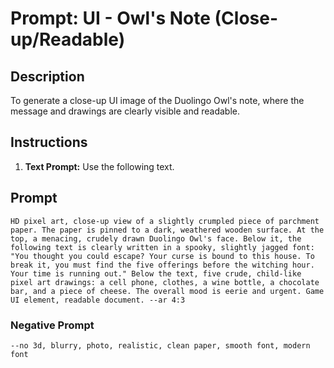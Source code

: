 # Prompt: UI - Owl's Note (Close-up/Readable)

## Description
To generate a close-up UI image of the Duolingo Owl's note, where the message and drawings are clearly visible and readable.

## Instructions
1.  **Text Prompt:** Use the following text.

## Prompt
```
HD pixel art, close-up view of a slightly crumpled piece of parchment paper. The paper is pinned to a dark, weathered wooden surface. At the top, a menacing, crudely drawn Duolingo Owl's face. Below it, the following text is clearly written in a spooky, slightly jagged font: "You thought you could escape? Your curse is bound to this house. To break it, you must find the five offerings before the witching hour. Your time is running out." Below the text, five crude, child-like pixel art drawings: a cell phone, clothes, a wine bottle, a chocolate bar, and a piece of cheese. The overall mood is eerie and urgent. Game UI element, readable document. --ar 4:3
```

### Negative Prompt

```
--no 3d, blurry, photo, realistic, clean paper, smooth font, modern font
```
